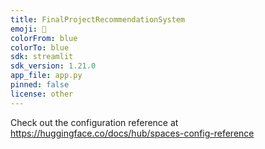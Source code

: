 ```yaml
---
title: FinalProjectRecommendationSystem
emoji: 👀
colorFrom: blue
colorTo: blue
sdk: streamlit
sdk_version: 1.21.0
app_file: app.py
pinned: false
license: other
---
```


Check out the configuration reference at https://huggingface.co/docs/hub/spaces-config-reference

